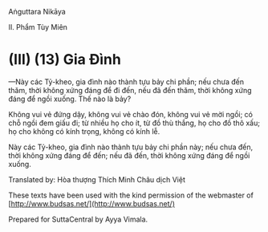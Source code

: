  

Aṅguttara Nikāya

II. Phẩm Tùy Miên

# (III) (13) Gia Ðình

—Này các Tỷ-kheo, gia đình nào thành tựu bảy chi phần; nếu chưa đến thăm, thời không xứng đáng để đi đến, nếu đã đến thăm, thời không xứng đáng để ngồi xuống. Thế nào là bảy?

Không vui vẻ đứng dậy, không vui vẻ chào đón, không vui vẻ mời ngồi; có chỗ ngồi đem giấu đi; từ nhiều họ cho ít, từ đồ thù thắng, họ cho đồ thô xấu; họ cho không có kính trọng, không có kính lễ.

Này các Tỷ-kheo, gia đình nào thành tựu bảy chi phần này; nếu chưa đến, thời không xứng đáng để đến; nếu đã đến, thời không xứng đáng để ngồi xuống.

Translated by: Hòa thượng Thích Minh Châu dịch Việt

These texts have been used with the kind permission of the webmaster of [http://www.budsas.net/](http://www.budsas.net/)

Prepared for SuttaCentral by Ayya Vimala.